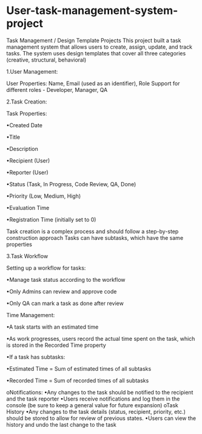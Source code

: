 # User-task-management-system-project
Task Management / Design Template Projects This project built a task management system that allows users to create, assign, update, and track tasks. The system uses design templates that cover all three categories (creative, structural, behavioral)

1.User Management:

User Properties: Name, Email (used as an identifier), Role
Support for different roles - Developer, Manager, QA

2.Task Creation:

Task Properties:

•Created Date

•Title

•Description

•Recipient (User)

•Reporter (User)

•Status (Task, In Progress, Code Review, QA, Done)

•Priority (Low, Medium, High)

•Evaluation Time

•Registration Time (initially set to 0)

Task creation is a complex process and should follow a step-by-step construction approach
Tasks can have subtasks, which have the same properties

3.Task Workflow

Setting up a workflow for tasks:

•Manage task status according to the workflow

•Only Admins can review and approve code

•Only QA can mark a task as done after review

Time Management:

•A task starts with an estimated time

•As work progresses, users record the actual time spent on the task, which is stored in the Recorded Time property

•If a task has subtasks:

•Estimated Time = Sum of estimated times of all subtasks

•Recorded Time = Sum of recorded times of all subtasks

oNotifications:
•Any changes to the task should be notified to the recipient and the task reporter
•Users receive notifications and log them in the console (be sure to keep a general value for future expansion)
oTask History
•Any changes to the task details (status, recipient, priority, etc.) should be stored to allow for review of previous states.
•Users can view the history and undo the last change to the task
